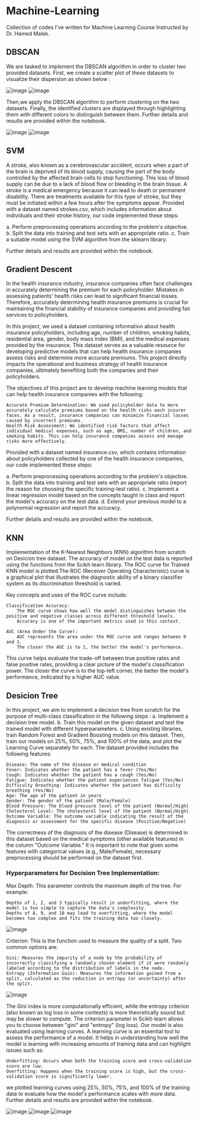 # Machine-Learning
Collection of codes I've written for Machine Learning Course Instructed by Dr. Hamed Malek.

## DBSCAN
We are tasked to implement the DBSCAN algorithm in order to cluster two provided datasets. First, we create a scatter plot of these datasets to visualize their dispersion as shown below :

![image](https://github.com/user-attachments/assets/e3d778e9-e9d5-4f80-98ab-d0dfc7d23b6d) ![image](https://github.com/user-attachments/assets/93c92885-6c6e-4038-a5de-f910218c0195)


Then,we apply the DBSCAN algorithm to perform clustering on the two datasets. Finally, the identified clusters are displayed through highlighting them with different colors to distinguish between them.
Further details and results are provided within the notebook.

![image](https://github.com/user-attachments/assets/ca1e226e-688f-4e99-87cc-67e5becfacd8) ![image](https://github.com/user-attachments/assets/b966483f-8d44-4900-b9c8-a7f62c4a33c0)


## SVM
A stroke, also known as a cerebrovascular accident, occurs when a part of the brain is deprived of its blood supply, causing the part of the body controlled by the affected brain cells to stop functioning. This loss of blood supply can be due to a lack of blood flow or bleeding in the brain tissue. A stroke is a medical emergency because it can lead to death or permanent disability. There are treatments available for this type of stroke, but they must be initiated within a few hours after the symptoms appear.
Provided with a dataset named strokes.csv, which includes information about individuals and their stroke history, our code implemented these steps:

a. Perform preprocessing operations according to the problem's objective.
b. Split the data into training and test sets with an appropriate ratio.
c. Train a suitable model using the SVM algorithm from the sklearn library.

Further details and results are provided within the notebook.
## Gradient Descent
In the health insurance industry, insurance companies often face challenges in accurately determining the premium for each policyholder. Mistakes in assessing patients' health risks can lead to significant financial losses. Therefore, accurately determining health insurance premiums is crucial for maintaining the financial stability of insurance companies and providing fair services to policyholders.

In this project, we used a dataset containing information about health insurance policyholders, including age, number of children, smoking habits, residential area, gender, body mass index (BMI), and the medical expenses provided by the insurance. This dataset serves as a valuable resource for developing predictive models that can help health insurance companies assess risks and determine more accurate premiums. This project directly impacts the operational and business strategy of health insurance companies, ultimately benefiting both the companies and their policyholders.

The objectives of this project are to develop machine learning models that can help health insurance companies with the following:

    Accurate Premium Determination: We used policyholder data to more accurately calculate premiums based on the health risks each insurer faces. As a result, insurance companies can minimize financial losses caused by incorrect premiums.
    Health Risk Assessment: We identified risk factors that affect individual medical expenses, such as age, BMI, number of children, and smoking habits. This can help insurance companies assess and manage risks more effectively.

Provided with a dataset named insurance.csv, which contains information about policyholders collected by one of the health insurance companies, our code implemented these steps:

a. Perform preprocessing operations according to the problem's objective.
b. Split the data into training and test sets with an appropriate ratio (report the reason for choosing the specific training-test ratio).
c. Implement a linear regression model based on the concepts taught in class and report the model's accuracy on the test data.
d. Extend your previous model to a polynomial regression and report the accuracy.

Further details and results are provided within the notebook.
## KNN
Implementation of the K-Nearest Neighbors (KNN) algorithm from scratch on Desicion tree dataset. The accuracy of model on the test data is reported using the functions from the Scikit-learn library. The ROC curve for Trained KNN model is plotted.The ROC (Receiver Operating Characteristic) curve is a graphical plot that illustrates the diagnostic ability of a binary classifier system as its discrimination threshold is varied.

Key concepts and uses of the ROC curve include:

    Classification Accuracy:
        The ROC curve shows how well the model distinguishes between the positive and negative classes across different threshold levels.
        Accuracy is one of the important metrics used in this context.

    AUC (Area Under the Curve):
        AUC represents the area under the ROC curve and ranges between 0 and 1.
        The closer the AUC is to 1, the better the model's performance.

This curve helps evaluate the trade-off between true positive rates and false positive rates, providing a clear picture of the model's classification power. The closer the curve is to the top-left corner, the better the model's performance, indicated by a higher AUC value.
## Desicion Tree
In this project, we aim to implement a decision tree from scratch for the purpose of multi-class classification in the following steps :
a. Implement a decision tree model.
b. Train this model on the given dataset and test the trained model with different hyperparameters.
c. Using existing libraries, train Random Forest and Gradient Boosting models on this dataset. Then, train our models on 25%, 50%, 75%, and 100% of the data, and plot the Learning Curve separately for each. 
The dataset provided includes the following features:

    Disease: The name of the disease or medical condition
    Fever: Indicates whether the patient has a fever (Yes/No)
    Cough: Indicates whether the patient has a cough (Yes/No)
    Fatigue: Indicates whether the patient experiences fatigue (Yes/No)
    Difficulty Breathing: Indicates whether the patient has difficulty breathing (Yes/No)
    Age: The age of the patient in years
    Gender: The gender of the patient (Male/Female)
    Blood Pressure: The blood pressure level of the patient (Normal/High)
    Cholesterol Level: The cholesterol level of the patient (Normal/High)
    Outcome Variable: The outcome variable indicating the result of the diagnosis or assessment for the specific disease (Positive/Negative)

The correctness of the diagnosis of the disease (Disease) is determined in this dataset based on the medical symptoms (other available features) in the column "Outcome Variable." It is important to note that given some features with categorical values (e.g., Male/Female), necessary preprocessing should be performed on the dataset first.
### Hyperparameters for Decision Tree Implementation:
Max Depth: This parameter controls the maximum depth of the tree. For example:

    Depths of 1, 2, and 3 typically result in underfitting, where the model is too simple to capture the data's complexity.
    Depths of 8, 9, and 10 may lead to overfitting, where the model becomes too complex and fits the training data too closely.

![image](https://github.com/user-attachments/assets/23252d99-9ae8-4944-b3e1-7093b57f3e8c)


Criterion: This is the function used to measure the quality of a split. Two common options are:

    Gini: Measures the impurity of a node by the probability of incorrectly classifying a randomly chosen element if it were randomly labeled according to the distribution of labels in the node.
    Entropy (Information Gain): Measures the information gained from a split, calculated as the reduction in entropy (or uncertainty) after the split.

![image](https://github.com/user-attachments/assets/25b41cd9-6bdd-4a02-bc9f-59903d58750f)


The Gini index is more computationally efficient, while the entropy criterion (also known as log loss in some contexts) is more theoretically sound but may be slower to compute.
The criterion parameter in Scikit-learn allows you to choose between "gini" and "entropy" (log loss).
Our model is also evaluated using learning curves.
A learning curve is an essential tool to assess the performance of a model. It helps in understanding how well the model is learning with increasing amounts of training data and can highlight issues such as:

    Underfitting: Occurs when both the training score and cross-validation score are low.
    Overfitting: Happens when the training score is high, but the cross-validation score is significantly lower.

we plotted learning curves using 25%, 50%, 75%, and 100% of the training data to evaluate how the model's performance scales with more data. 
Further details and results are provided within the notebook.

![image](https://github.com/user-attachments/assets/6e0dc066-5c88-437b-8141-4b2991b4285b) ![image](https://github.com/user-attachments/assets/db1584a2-cb16-421e-ad53-35e17e053278) ![image](https://github.com/user-attachments/assets/5efdaad3-9f20-4d78-8e0c-eda896b29887)


